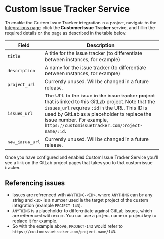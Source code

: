 # Custom Issue Tracker Service

To enable the Custom Issue Tracker integration in a project, navigate to the
[Integrations page](project_services.md#accessing-the-project-services), click
the **Customer Issue Tracker** service, and fill in the required details on the page as described
in the table below.

| Field | Description |
| ----- | ----------- |
| `title`   | A title for the issue tracker (to differentiate between instances, for example) |
| `description`   | A name for the issue tracker (to differentiate between instances, for example) |
| `project_url`   | Currently unused. Will be changed in a future release. |
| `issues_url`    | The URL to the issue in the issue tracker project that is linked to this GitLab project. Note that the `issues_url` requires `:id` in the URL. This ID is used by GitLab as a placeholder to replace the issue number. For example, `https://customissuetracker.com/project-name/:id`. |
| `new_issue_url` | Currently unused. Will be changed in a future release. |

Once you have configured and enabled Custom Issue Tracker Service you'll see a link on the GitLab project pages that takes you to that custom issue tracker.

## Referencing issues

- Issues are referenced with `ANYTHING-<ID>`, where `ANYTHING` can be any string and `<ID>` is a number used in the target project of the custom integration (example `PROJECT-143`). 
- `ANYTHING` is a placeholder to differentiate against GitLab issues, which are referenced with `#<ID>`. You can use a project name or project key to replace it for example.
- So with the example above, `PROJECT-143` would refer to `https://customissuetracker.com/project-name/143`.